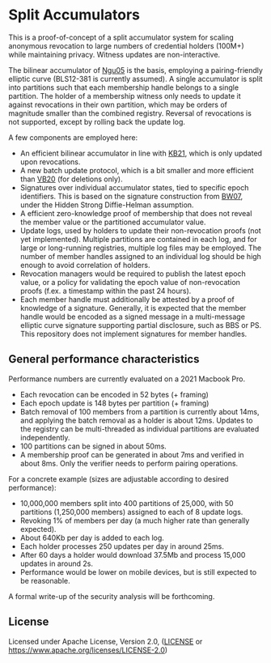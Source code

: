 # Split Accumulators

This is a proof-of-concept of a split accumulator system for scaling anonymous
revocation to large numbers of credential holders (100M+) while maintaining
privacy. Witness updates are non-interactive.

The bilinear accumulator of [Ngu05] is the basis, employing a pairing-friendly
elliptic curve (BLS12-381 is currently assumed). A single accumulator is split
into partitions such that each membership handle belongs to a single partition.
The holder of a membership witness only needs to update it against revocations in
their own partition, which may be orders of magnitude smaller than the combined
registry. Reversal of revocations is not supported, except by rolling back the
update log.

A few components are employed here:

- An efficient bilinear accumulator in line with [KB21], which is only updated upon
  revocations.
- A new batch update protocol, which is a bit smaller and more efficient than [VB20]
  (for deletions only).
- Signatures over individual accumulator states, tied to specific epoch identifiers.
  This is based on the signature construction from [BW07], under the Hidden Strong Diffie-Helman
  assumption.
- A efficient zero-knowledge proof of membership that does not reveal the member value or
  the partitioned accumulator value.
- Update logs, used by holders to update their non-revocation proofs (not yet implemented).
  Multiple partitions are contained in each log, and for large or long-running registries,
  multiple log files may be employed. The number of member handles assigned to an individual
  log should be high enough to avoid correlation of holders.
- Revocation managers would be required to publish the latest epoch value, or a policy for
  validating the epoch value of non-revocation proofs (f.ex. a timestamp within the past 24
  hours).
- Each member handle must additionally be attested by a proof of knowledge of a signature.
  Generally, it is expected that the member handle would be encoded as a signed message in
  a multi-message elliptic curve signature supporting partial disclosure, such as BBS or PS.
  This repository does not implement signatures for member handles.

## General performance characteristics

Performance numbers are currently evaluated on a 2021 Macbook Pro.

- Each revocation can be encoded in 52 bytes (+ framing)
- Each epoch update is 148 bytes per partition (+ framing)
- Batch removal of 100 members from a partition is currently about 14ms, and applying the
  batch removal as a holder is about 12ms. Updates to the registry can be multi-threaded
  as individual partitions are evaluated independently.
- 100 partitions can be signed in about 50ms.
- A membership proof can be generated in about 7ms and verified in about 8ms. Only the
  verifier needs to perform pairing operations.

For a concrete example (sizes are adjustable according to desired performance):

- 10,000,000 members split into 400 partitions of 25,000, with 50 partitions (1,250,000
  members) assigned to each of 8 update logs.
- Revoking 1% of members per day (a much higher rate than generally expected).
- About 640Kb per day is added to each log.
- Each holder processes 250 updates per day in around 25ms.
- After 60 days a holder would download 37.5Mb and process 15,000 updates in around 2s.
- Performance would be lower on mobile devices, but is still expected to be reasonable.

A formal write-up of the security analysis will be forthcoming.

[Ngu05]: https://eprint.iacr.org/2005/123
[BW07]: https://link.springer.com/chapter/10.1007/978-3-540-71677-8_1
[VB20]: https://eprint.iacr.org/2020/777
[KB21]: https://eprint.iacr.org/2021/638

## License

Licensed under Apache License, Version 2.0, ([LICENSE](LICENSE) or https://www.apache.org/licenses/LICENSE-2.0)
